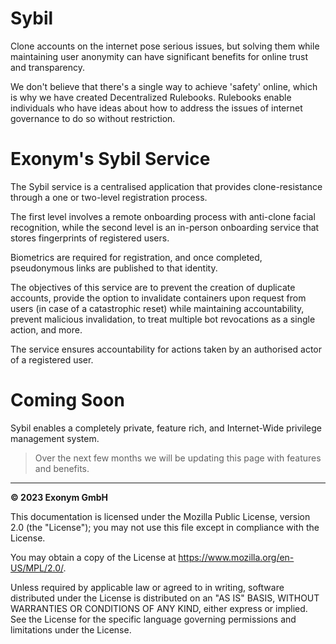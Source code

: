 # Sybil
Clone accounts on the internet pose serious issues, but solving them while maintaining user anonymity can have 
significant benefits for online trust and transparency. 

We don't believe that there's a single way to achieve 'safety' online, 
which is why we have created Decentralized Rulebooks. Rulebooks enable 
individuals who have ideas about how to address the issues of internet 
governance to do so without restriction.

# Exonym's Sybil Service
The Sybil service is a centralised application that provides clone-resistance through a one or two-level registration process.

The first level involves a remote onboarding process with anti-clone facial recognition, while the second level 
is an in-person onboarding service that stores fingerprints of registered users.

Biometrics are required for registration, and once completed, pseudonymous links are published to that identity.

The objectives of this service are to prevent the creation of duplicate accounts, provide the option to invalidate 
containers upon request from users (in case of a catastrophic reset) while maintaining accountability, prevent 
malicious invalidation, to treat multiple bot revocations as a single action, and more.

The service ensures accountability for actions taken by an authorised actor of a registered user.

# Coming Soon
Sybil enables a completely private, feature rich, and Internet-Wide privilege management system.

> Over the next few months we will be updating this page with features and benefits.
_______

__&copy; 2023 Exonym GmbH__

This documentation is licensed under the Mozilla Public License, version 2.0 (the "License"); you may not use this file except in compliance with the License.

You may obtain a copy of the License at https://www.mozilla.org/en-US/MPL/2.0/.

Unless required by applicable law or agreed to in writing, software distributed under the License is distributed on an "AS IS" BASIS, WITHOUT WARRANTIES OR CONDITIONS OF ANY KIND, either express or implied. See the License for the specific language governing permissions and limitations under the License.
